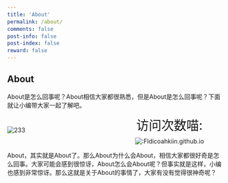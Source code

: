 ```yaml
---
title: 'About'
permalink: /about/
comments: false
post-info: false
post-index: false
reward: false
---
```

## About

About是怎么回事呢？About相信大家都很熟悉，但是About是怎么回事呢？下面就让小编带大家一起了解吧。

<!-- more -->

[//]: ![233](img/106956805_p0.png)

<!-- markdownlint-disable MD033 -->
<style>
  .container {
    display: flex;
    align-items: center;
  }

  .image {
    flex: 1;
    object-fit: contain;
    width: 50%;
  }

  .code-tail-container {
    flex: 1;
    display: flex;
    flex-direction: column;
    justify-content: center;
    align-items: center;
  }

  .code {
    margin-bottom: 10px;
    white-space: nowrap;
    display: flex;
    justify-content: center;
    align-items: center;
    font-size: calc(10px + 2vw);
    width: 100%;
  }

  .tail {
    transform: scale(1);
  }
</style>

<div class="container">
  <div class="image">
    <img id="image" src="https://pixiv.cat/106956805.jpg" alt="233">
  </div>

  <div class="code-tail-container">
    <div class="code">
      访问次数喵:
    </div>
    <div class="tail">
      <img src="https://counter.likepoems.com/get/@:Fldicoahkiin.github.io" alt=":Fldicoahkiin.github.io" />
    </div>
  </div>
</div>

<script>
  function adjustLayout() {
    const container = document.querySelector('.container');
    const image = document.getElementById('image');

    if (container && image) {
      const containerWidth = container.offsetWidth;
      const imageWidth = image.naturalWidth;

      if (containerWidth < imageWidth) {
        image.style.width = '100%';
        document.querySelector('.code').style.fontSize = 'calc(10px + 2vw)';
      } else {
        image.style.width = '50%';
      }
    }
  }

  // 当页面加载完毕和窗口大小改变时重新调整布局
  window.addEventListener('DOMContentLoaded', adjustLayout);
  window.addEventListener('resize', adjustLayout);
</script>
<!-- markdownlint-disable MD033 -->

About，其实就是About了。那么About为什么会About，相信大家都很好奇是怎么回事。大家可能会感到很惊讶，About怎么会About呢？但事实就是这样，小编也感到非常惊讶。那么这就是关于About的事情了，大家有没有觉得很神奇呢？
